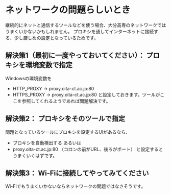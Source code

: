 
<!-- > pandoc misc/network.md --include-in-header=header.txt -s -o misc/network.html -->

# ネットワークの問題らしいとき

継続的にネットと通信するツールなどを使う場合、大分高専のネットワークではうまくいかないかもしれません。
プロキシを通してインターネットに接続する、少し厳しめの設定となっているためです。

## 解決策1（最初に一度やっておいてください）： プロキシを環境変数で指定

Windowsの環境変数を  
- HTTP_PROXY → proxy.oita-ct.ac.jp:80
- HTTPS_PROXY → proxy.oita-ct.ac.jp:80
と設定しておきます。ツールがここを参照してくれるようであれば問題解決です。

## 解決策2： プロキシをそのツールで指定

問題となっているツールにプロキシを設定するUIがあるなら、  
- プロキシを自動検出する
あるいは  
- proxy.oita-ct.ac.jp:80 （コロンの前がURL、後ろがポート）
と設定するとうまくいくはずです。

## 解決策3： Wi-Fiに接続してやってみてください

Wi-Fiでもうまくいかないならネットワークの問題ではなさそうです。
